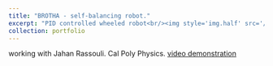 ```yaml
---
title: "BROTHA - self-balancing robot."
excerpt: "PID controlled wheeled robot<br/><img style='img.half' src='/images/brotha.png'>"
collection: portfolio
---
```


working with Jahan Rassouli. Cal Poly Physics.
[video demonstration](https://www.youtube.com/watch?v=ma2_s_oXSso)

